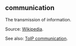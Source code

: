 ## communication

<p class="c8"><span class="c20 c9">The transmission of </span><span class="c20 c9">information</span><span class="c13 c9">.</span></p><p class="c8"><span class="c20 c9">Source: </span><span class="c2"><a class="c3" href="https://www.google.com/url?q=https://en.wikipedia.org/wiki/Communication&amp;sa=D&amp;source=editors&amp;ust=1706779842549834&amp;usg=AOvVaw3ono6G_AeUfrV4UcNMJ_Zt">Wikipedia</a></span><span class="c20 c9">.</span></p><p class="c8"><span>See also: </span><span class="c2"><a class="c3" href="#h.mqkudtdvvqw9">ToIP communication</a></span><span>.</span></p>

